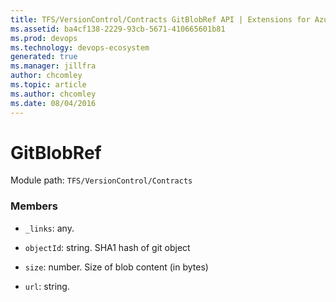 ```yaml
---
title: TFS/VersionControl/Contracts GitBlobRef API | Extensions for Azure DevOps Services
ms.assetid: ba4cf138-2229-93cb-5671-410665601b81
ms.prod: devops
ms.technology: devops-ecosystem
generated: true
ms.manager: jillfra
author: chcomley
ms.topic: article
ms.author: chcomley
ms.date: 08/04/2016
---
```


# GitBlobRef

Module path: `TFS/VersionControl/Contracts`


### Members

* `_links`: any. 

* `objectId`: string. SHA1 hash of git object

* `size`: number. Size of blob content (in bytes)

* `url`: string. 

